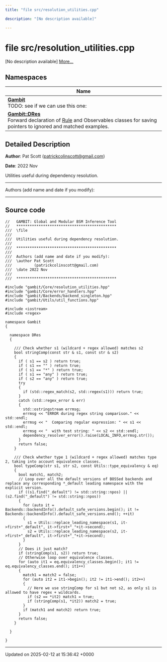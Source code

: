 ```yaml
---
title: "file src/resolution_utilities.cpp"

description: "[No description available]"

---
```


# file src/resolution_utilities.cpp

[No description available] [More...](#detailed-description)

## Namespaces

| Name           |
| -------------- |
| **[Gambit](/documentation/code/namespaces/namespacegambit/)** <br>TODO: see if we can use this one:  |
| **[Gambit::DRes](/documentation/code/namespaces/namespacegambit_1_1dres/)** <br>Forward declaration of [Rule]() and Observables classes for saving pointers to ignored and matched examples.  |

## Detailed Description


**Author**: Pat Scott ([patrickcolinscott@gmail.com](mailto:patrickcolinscott@gmail.com)) 

**Date**: 2022 Nov

Utilities useful during dependency resolution.



------------------

Authors (add name and date if you modify): 

------------------




## Source code

```
//   GAMBIT: Global and Modular BSM Inference Tool
//   *********************************************
///  \file
///
///  Utilities useful during dependency resolution.
///
///  *********************************************
///
///  Authors (add name and date if you modify):
///  \author Pat Scott
///          (patrickcolinscott@gmail.com)
///  \date 2022 Nov
///
///  *********************************************

#include "gambit/Core/resolution_utilities.hpp"
#include "gambit/Core/error_handlers.hpp"
#include "gambit/Backends/backend_singleton.hpp"
#include "gambit/Utils/util_functions.hpp"

#include <iostream>
#include <regex>

namespace Gambit
{

  namespace DRes
  {

    /// Check whether s1 (wildcard + regex allowed) matches s2
    bool stringComp(const str & s1, const str & s2)
    {
      if ( s1 == s2 ) return true;
      if ( s1 == "" ) return true;
      if ( s1 == "*" ) return true;
      if ( s1 == "any" ) return true;
      if ( s2 == "any" ) return true;
      try
      {
        if (std::regex_match(s2, std::regex(s1))) return true;
      }
      catch (std::regex_error & err)
      {
        std::ostringstream errmsg;
        errmsg << "ERROR during regex string comparison." << std::endl;
        errmsg << "  Comparing regular expression: " << s1 << std::endl;
        errmsg << "  with test string: " << s2 << std::endl;
        dependency_resolver_error().raise(LOCAL_INFO,errmsg.str());
      }
      return false;
    }

    /// Check whether type 1 (wildcard + regex allowed) matches type 2, taking into account equivalence classes.
    bool typeComp(str s1, str s2, const Utils::type_equivalency & eq)
    {
      bool match1, match2;
      // Loop over all the default versions of BOSSed backends and replace any corresponding *_default leading namespace with the explicit version.
      if ((s1.find("_default") != std::string::npos) || (s2.find("_default") != std::string::npos))
      {
        for (auto it = Backends::backendInfo().default_safe_versions.begin(); it != Backends::backendInfo().default_safe_versions.end(); ++it)
        {
          s1 = Utils::replace_leading_namespace(s1, it->first+"_default", it->first+"_"+it->second);
          s2 = Utils::replace_leading_namespace(s2, it->first+"_default", it->first+"_"+it->second);
        }
      }
      // Does it just match?
      if (stringComp(s1, s2)) return true;
      // Otherwise loop over equivalence classes.
      for (auto it1 = eq.equivalency_classes.begin(); it1 != eq.equivalency_classes.end(); it1++)
      {
        match1 = match2 = false;
        for (auto it2 = it1->begin(); it2 != it1->end(); it2++)
        {
          // Here we use stringComp for s1 but not s2, as only s1 is allowed to have regex + wildcards.
          if (s2 == *it2) match1 = true;
          if (stringComp(s1, *it2)) match2 = true;
        }
        if (match1 and match2) return true;
      }
      return false;
    }

  }

}
```


-------------------------------

Updated on 2025-02-12 at 15:36:42 +0000
